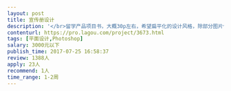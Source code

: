 ```yaml
---                
layout: post       
title: 宣传册设计           
description: '</br>留学产品项目书，大概30p左右，希望扁平化的设计风格，除部分图片像素不高外，素材齐备，时间比较紧急。</br>还有海报、折页等设计若干。</br>'     
contenturl: https://pro.lagou.com/project/3673.html      
tags: [平面设计,Photoshop]            
salary: 3000元以下          
publish_time: 2017-07-25 16:58:37         
review: 1388人                   
apply: 23人                   
recommend: 1人                   
time_range: 1-2周              
---                 
```

